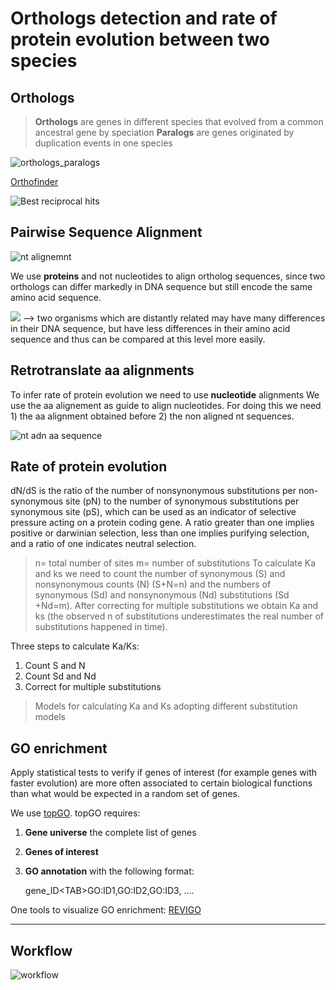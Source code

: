 # Orthologs detection and rate of protein evolution between two species

## Orthologs


> **Orthologs** are genes in different species that evolved from a common ancestral gene by speciation
> **Paralogs** are genes originated by duplication events in one species

![orthologs_paralogs](https://raw.githubusercontent.com/jacopoM28/CompOmics_2022/main/Figures/0.png)

[Orthofinder](https://github.com/davidemms/OrthoFinder)

![Best reciprocal hits](https://raw.githubusercontent.com/jacopoM28/CompOmics_2022/main/Figures/Comparison-of-inparalog-groups-Blast-best-hits-are-used-to-define-the-potential.png)

## Pairwise Sequence Alignment

![nt alignemnt](https://miro.medium.com/max/724/0*r_fPoz7mGydNBmbp.png)

We use **proteins** and not nucleotides to align ortholog sequences, since two orthologs can differ markedly in DNA sequence but still encode the same amino acid sequence.

![](https://raw.githubusercontent.com/jacopoM28/CompOmics_2022/main/Figures/Screenshot_2022-04-07%20Genomics%20and%20Comparative%20Genomics2.png)
--> two organisms which are distantly related may have many differences in their DNA sequence, but have less differences in their amino acid sequence and thus can be compared at this level more easily.

## Retrotranslate aa alignments
To infer rate of protein evolution we need to use **nucleotide** alignments
We use the aa alignement as guide to align nucleotides. For doing this we need 1) the aa alignment obtained before 2) the non aligned nt sequences.

![nt adn aa sequence](https://raw.githubusercontent.com/jacopoM28/CompOmics_2022/main/Figures/Screenshot_2022-04-07%20Genomics%20and%20Comparative%20Genomics.png)

## Rate of protein evolution

dN/dS is the ratio of the number of nonsynonymous substitutions per non-synonymous site (pN) to the number of synonymous substitutions per synonymous site (pS), which can be used as an indicator of selective pressure acting on a protein coding gene. A ratio greater than one implies positive or darwinian selection, less than one implies purifying selection, and a ratio of one indicates neutral selection.
>n= total number of sites
m= number of substitutions
To calculate Ka and ks we need to count the number of synonymous (S) and nonsynonymous counts (N) (S+N=n) and the numbers of synonymous (Sd) and nonsynonymous (Nd) substitutions (Sd +Nd=m). After correcting for multiple substitutions we obtain Ka and ks (the observed n of substitutions underestimates the real number of substitutions happened in time).

Three steps to calculate Ka/Ks:
1)	Count S and N
2)	Count Sd and Nd
3)	Correct for multiple substitutions

> Models for calculating Ka and Ks adopting different substitution models 

## GO enrichment

Apply statistical tests to verify if genes of interest (for example genes with faster evolution) are more often associated to certain biological functions than what would be expected in a random set of genes. 

We use [topGO](https://bioconductor.org/packages/release/bioc/html/topGO.html). topGO requires:

1. **Gene universe** the complete list of genes
2. **Genes of interest**
3. **GO annotation** with the following format:

    gene_ID\<TAB>GO:ID1,GO:ID2,GO:ID3, ....

One tools to visualize GO enrichment: [REVIGO](http://revigo.irb.hr/)

---

## Workflow


![workflow](https://raw.githubusercontent.com/jacopoM28/CompOmics_2022/main/Figures/workflow_ortologhi.png)
